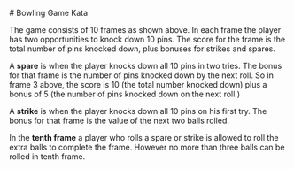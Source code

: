 ﻿﻿# Bowling Game Kata

The game consists of 10 frames as shown above.  In each frame the player has
two opportunities to knock down 10 pins.  The score for the frame is the total
number of pins knocked down, plus bonuses for strikes and spares.

A **spare** is when the player knocks down all 10 pins in two tries.  The bonus for
that frame is the number of pins knocked down by the next roll.  So in frame 3
above, the score is 10 (the total number knocked down) plus a bonus of 5 (the
number of pins knocked down on the next roll.)

A **strike** is when the player knocks down all 10 pins on his first try.  The bonus
for that frame is the value of the next two balls rolled.

In the **tenth frame** a player who rolls a spare or strike is allowed to roll the extra
balls to complete the frame.  However no more than three balls can be rolled in
tenth frame.
